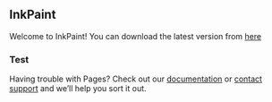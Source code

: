 ## InkPaint

Welcome to InkPaint! You can download the latest version from [here](https://github.com/Cutotopo/inkpaint/releases/)



### Test

Having trouble with Pages? Check out our [documentation](https://docs.github.com/categories/github-pages-basics/) or [contact support](https://github.com/contact) and we’ll help you sort it out.
